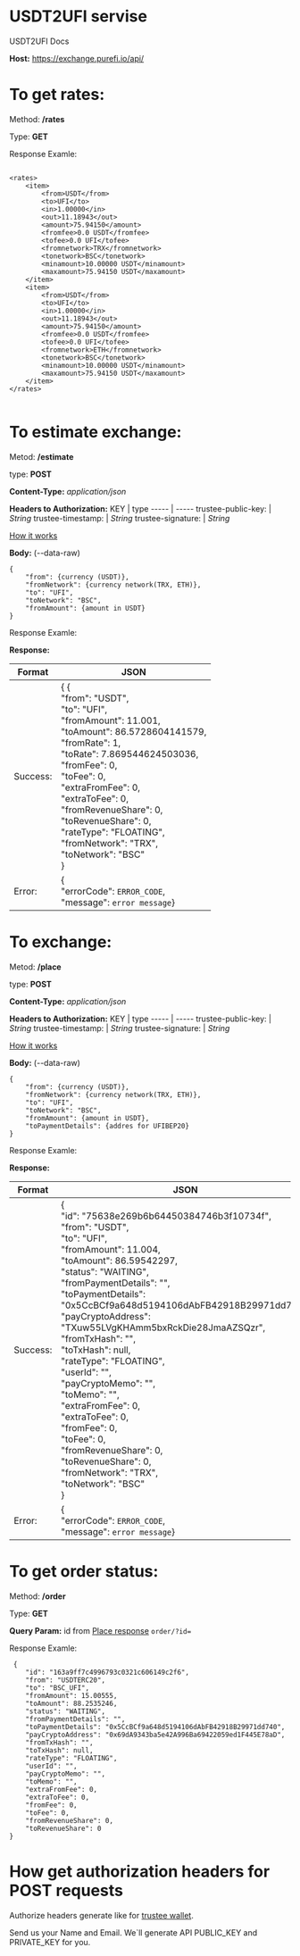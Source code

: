 # USDT2UFI servise
USDT2UFI Docs

**Host:** https://exchange.purefi.io/api/

# To get rates:

Method: **/rates**   

Type: **GET**

Response Examle:

```

<rates>
    <item>
        <from>USDT</from>
        <to>UFI</to>
        <in>1.00000</in>
        <out>11.18943</out>
        <amount>75.94150</amount>
        <fromfee>0.0 USDT</fromfee>
        <tofee>0.0 UFI</tofee>
        <fromnetwork>TRX</fromnetwork>
        <tonetwork>BSC</tonetwork>
        <minamount>10.00000 USDT</minamount>
        <maxamount>75.94150 USDT</maxamount>
    </item>
    <item>
        <from>USDT</from>
        <to>UFI</to>
        <in>1.00000</in>
        <out>11.18943</out>
        <amount>75.94150</amount>
        <fromfee>0.0 USDT</fromfee>
        <tofee>0.0 UFI</tofee>
        <fromnetwork>ETH</fromnetwork>
        <tonetwork>BSC</tonetwork>
        <minamount>10.00000 USDT</minamount>
        <maxamount>75.94150 USDT</maxamount>
    </item>
</rates>


```

# To estimate exchange:

Metod: **/estimate**

type: **POST**

**Content-Type:** *application/json*

**Headers to Authorization:**
KEY   |    type
----- | -----
trustee-public-key:     |   *String*
trustee-timestamp:     |   *String*
trustee-signature:     |   *String*

[How it works](https://github.com/dziadevych/USDT2UFI/blob/main/README.md#how-get-authorization-headers-for-post-requests)

**Body:** (--data-raw)
```
{
    "from": {currency (USDT)},
    "fromNetwork": {currency network(TRX, ETH)},
    "to": "UFI",
    "toNetwork": "BSC",
    "fromAmount": {amount in USDT}
} 
```

Response Examle:



**Response:**

Format | JSON
----- | -----
Success: |   { {  <br>  "from": "USDT",  <br>  "to": "UFI",  <br>  "fromAmount": 11.001,  <br>  "toAmount": 86.5728604141579,  <br>  "fromRate": 1,  <br>  "toRate": 7.869544624503036,  <br>  "fromFee": 0,  <br>  "toFee": 0,  <br>  "extraFromFee": 0,  <br>  "extraToFee": 0,  <br>  "fromRevenueShare": 0,  <br>  "toRevenueShare": 0,  <br> "rateType": "FLOATING",  <br>  "fromNetwork": "TRX",  <br>  "toNetwork": "BSC"  <br>  }
Error: |  {  <br>  "errorCode": `ERROR_CODE`, <br>  "message": ```error message```}

# To exchange:

Metod: **/place**

type: **POST**

**Content-Type:** *application/json*

**Headers to Authorization:**
KEY   |    type
----- | -----
trustee-public-key:     |   *String*
trustee-timestamp:     |   *String*
trustee-signature:     |   *String*

[How it works](https://github.com/dziadevych/USDT2UFI/blob/main/README.md#how-get-authorization-headers-for-post-requests)

**Body:** (--data-raw)
```
{
    "from": {currency (USDT)},
    "fromNetwork": {currency network(TRX, ETH)},
    "to": "UFI",
    "toNetwork": "BSC",
    "fromAmount": {amount in USDT},
    "toPaymentDetails": {addres for UFIBEP20}
} 
```

Response Examle:



**Response:**

Format | JSON
----- | -----
Success: |   {  <br>  "id": "75638e269b6b64450384746b3f10734f",  <br>  "from": "USDT",  <br>  "to": "UFI",  <br>  "fromAmount": 11.004,  <br>  "toAmount": 86.59542297,  <br>  "status": "WAITING",  <br>  "fromPaymentDetails": "",  <br>  "toPaymentDetails": "0x5CcBCf9a648d5194106dAbFB42918B29971dd740",  <br>  "payCryptoAddress": "TXuw55LVgKHAmm5bxRckDie28JmaAZSQzr",  <br>  "fromTxHash": "",  <br>  "toTxHash": null,  <br>  "rateType": "FLOATING",  <br>  "userId": "",  <br>  "payCryptoMemo": "",  <br>  "toMemo": "",  <br>  "extraFromFee": 0,  <br>  "extraToFee": 0,  <br>  "fromFee": 0,  <br>  "toFee": 0,  <br>  "fromRevenueShare": 0,  <br>  "toRevenueShare": 0,  <br>  "fromNetwork": "TRX",  <br>  "toNetwork": "BSC"  <br>  }
Error: |  {  <br>  "errorCode": `ERROR_CODE`, <br>  "message": ```error message```}

# To get order status:

Method: **/order**   

Type: **GET**

**Query Param:** id
from [Place response](https://github.com/dziadevych/USDT2UFI/blob/main/README.md#to-exchange) 
` order/?id= `

Response Examle:

```
 {
    "id": "163a9ff7c4996793c0321c606149c2f6",
    "from": "USDTERC20",
    "to": "BSC_UFI",
    "fromAmount": 15.00555,
    "toAmount": 88.2535246,
    "status": "WAITING",
    "fromPaymentDetails": "",
    "toPaymentDetails": "0x5CcBCf9a648d5194106dAbFB42918B29971dd740",
    "payCryptoAddress": "0x69dA9343ba5e42A996Ba69422059ed1F445E78aD",
    "fromTxHash": "",
    "toTxHash": null,
    "rateType": "FLOATING",
    "userId": "",
    "payCryptoMemo": "",
    "toMemo": "",
    "extraFromFee": 0,
    "extraToFee": 0,
    "fromFee": 0,
    "toFee": 0,
    "fromRevenueShare": 0,
    "toRevenueShare": 0
}
```
 
 # How get authorization headers for POST requests
 
 Authorize headers generate like for [trustee wallet](https://github.com/trustee-wallet/trustee_universal_providers_interface/blob/master/signature.js).
 
 Send us your Name and Email. We`ll generate API PUBLIC_KEY and PRIVATE_KEY for you.
 

